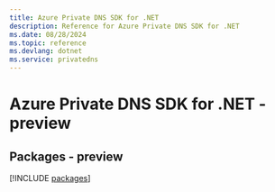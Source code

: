```yaml
---
title: Azure Private DNS SDK for .NET
description: Reference for Azure Private DNS SDK for .NET
ms.date: 08/28/2024
ms.topic: reference
ms.devlang: dotnet
ms.service: privatedns
---
```

# Azure Private DNS SDK for .NET - preview
## Packages - preview
[!INCLUDE [packages](private-dns-index.md)]